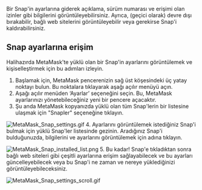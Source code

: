 Bir Snap'in ayarlarına giderek açıklama, sürüm numarası ve erişimi olan izinler gibi bilgilerini görüntüleyebilirsiniz. Ayrıca, (geçici olarak) devre dışı bırakabilir, bağlı web sitelerini görüntüleyebilir veya gerekirse Snap'i kaldırabilirsiniz.


Snap ayarlarına erişim
----------------------


Halihazırda MetaMask'te yüklü olan bir Snap'in ayarlarını görüntülemek ve kişiselleştirmek için bu adımları izleyin.


1. Başlamak için, MetaMask pencerenizin sağ üst köşesindeki üç yatay noktayı bulun. Bu noktalara tıklayarak aşağı açılır menüyü açın.
2. Aşağı açılır menüden ‘Ayarlar’ seçeneğini seçin. Bu, MetaMask ayarlarınızı yönetebileceğiniz yeni bir pencere açacaktır.
3. Şu anda MetaMask kopyanızda yüklü olan tüm Snap'lerin bir listesine ulaşmak için "Snapler" seçeneğine tıklayın.


![MetaMask_Snap_settings.gif](https://support.metamask.io/hc/article_attachments/18378285433883)
4. Ayarlarını görüntülemek istediğiniz Snap'i bulmak için yüklü Snap'ler listesinde gezinin. Aradığınız Snap'i bulduğunuzda, bilgilerini ve ayarlarını görüntülemek için adına tıklayın.


![MetaMask_Snap_installed_list.png](https://support.metamask.io/hc/article_attachments/18378316715547)
5. Bu kadar! Snap'e tıkladıktan sonra bağlı web siteleri gibi çeşitli ayarlarına erişim sağlayabilecek ve bu ayarları güncelleyebilecek veya bu Snap'i ne zaman ve nereye yüklediğinizi görüntüleyebileceksiniz.


![MetaMask_Snap_settings_scroll.gif](https://support.metamask.io/hc/article_attachments/18378285465627)
